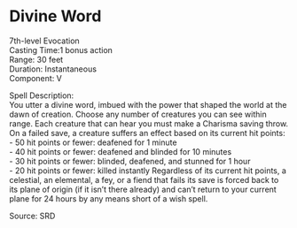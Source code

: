 # Divine Word
7th-level Evocation<br>
Casting Time:1 bonus action<br>
Range: 30 feet<br>
Duration: Instantaneous<br>
Component: V

Spell Description:<br>
You utter a divine word, imbued with the power that shaped the world at the dawn of creation. Choose any number of creatures you can see within range. Each creature that can hear you must make a Charisma saving throw. On a failed save, a creature suffers an effect based on its current hit points:<br>- 50 hit points or fewer: deafened for 1 minute<br>- 40 hit points or fewer: deafened and blinded for 10 minutes<br>- 30 hit points or fewer: blinded, deafened, and stunned for 1 hour<br>- 20 hit points or fewer: killed instantly Regardless of its current hit points, a celestial, an elemental, a fey, or a fiend that fails its save is forced back to its plane of origin (if it isn’t there already) and can’t return to your current plane for 24 hours by any means short of a wish spell.

Source: SRD